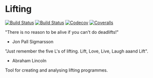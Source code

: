 # Lifting

[![Build Status](https://travis-ci.com/dcelisgarza/Lifting.jl.svg?branch=master)](https://travis-ci.com/dcelisgarza/Lifting.jl)
[![Build Status](https://ci.appveyor.com/api/projects/status/github/dcelisgarza/Lifting.jl?svg=true)](https://ci.appveyor.com/project/dcelisgarza/Lifting-jl)
[![Codecov](https://codecov.io/gh/dcelisgarza/Lifting.jl/branch/master/graph/badge.svg)](https://codecov.io/gh/dcelisgarza/Lifting.jl)
[![Coveralls](https://coveralls.io/repos/github/dcelisgarza/Lifting.jl/badge.svg?branch=master)](https://coveralls.io/github/dcelisgarza/Lifting.jl?branch=master)

"There is no reason to be alive if you can't do deadlifts!"
- Jon Pall Sigmarsson

"Just remember the five L's of lifting. Lift, Love, Live, Laugh aaand Lift".
- Abraham Lincoln

Tool for creating and analysing lifting programmes.
